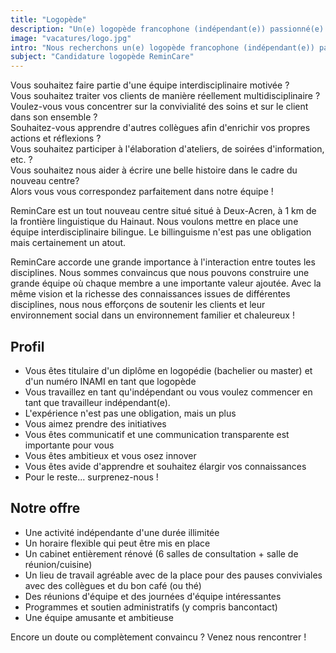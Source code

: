 ```yaml
---
title: "Logopède"
description: "Un(e) logopède francophone (indépendant(e)) passionné(e) par le développement du language chez des jeunes enfants"
image: "vacatures/logo.jpg"
intro: "Nous recherchons un(e) logopède francophone (indépendant(e)) passionné(e) par le développement du language chez des jeunes enfants."
subject: "Candidature logopède ReminCare"
---
```


Vous souhaitez faire partie d'une équipe interdisciplinaire motivée ?\
Vous souhaitez traiter vos clients de manière réellement multidisciplinaire ?\
Voulez-vous vous concentrer sur la convivialité des soins et sur le client dans son ensemble ?\
Souhaitez-vous apprendre d'autres collègues afin d'enrichir vos propres actions et réflexions ?\
Vous souhaitez participer à l'élaboration d'ateliers, de soirées d'information, etc. ?\
Vous souhaitez nous aider à écrire une belle histoire dans le cadre du nouveau centre?\
Alors vous vous correspondez parfaitement dans notre équipe !

ReminCare est un tout nouveau centre situé situé à Deux-Acren, à 1 km de la frontière linguistique du Hainaut. Nous voulons mettre en place une équipe interdisciplinaire bilingue. Le billinguisme n'est pas une obligation mais certainement un atout.

ReminCare accorde une grande importance à l'interaction entre toutes les disciplines. Nous sommes convaincus que nous pouvons construire une grande équipe où chaque membre a une importante valeur ajoutée. Avec la même vision et la richesse des connaissances issues de différentes disciplines, nous nous efforçons de soutenir les clients et leur environnement social dans un environnement familier et chaleureux !

## Profil

- Vous êtes titulaire d'un diplôme en logopédie (bachelier ou master) et d'un numéro INAMI en tant que logopède
- Vous travaillez en tant qu'indépendant ou vous voulez commencer en tant que travailleur indépendant(e).
- L'expérience n'est pas une obligation, mais un plus
- Vous aimez prendre des initiatives
- Vous êtes communicatif et une communication transparente est importante pour vous
- Vous êtes ambitieux et vous osez innover
- Vous êtes avide d'apprendre et souhaitez élargir vos connaissances
- Pour le reste... surprenez-nous !

## Notre offre

- Une activité indépendante d'une durée illimitée
- Un horaire flexible qui peut être mis en place
- Un cabinet entièrement rénové (6 salles de consultation + salle de réunion/cuisine)
- Un lieu de travail agréable avec de la place pour des pauses conviviales avec des collègues et du bon café (ou thé)
- Des réunions d'équipe et des journées d'équipe intéressantes
- Programmes et soutien administratifs (y compris bancontact)
- Une équipe amusante et ambitieuse

Encore un doute ou complètement convaincu ? Venez nous rencontrer !
